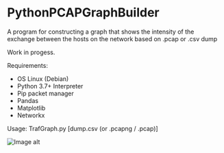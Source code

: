 # PythonPCAPGraphBuilder
A program for constructing a graph that shows the intensity of the exchange between the hosts on the network based on .pcap or .csv dump

Work in progess.

Requirements:

- OS Linux (Debian)
- Python 3.7+ Interpreter
- Pip packet manager 
- Pandas
- Matplotlib
- Networkx 

Usage: TrafGraph.py [dump.csv (or .pcapng / .pcap)]

![Image alt](https://github.com/SeregaDeveloper/PythonPCAPGraphBuilder/blob/master/graph.png)
